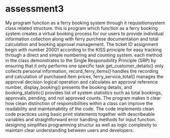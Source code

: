 # assessment3
My program function as a ferry booking system through it requisitionsystem class related structure. this is program which function as a ferry booking system creates a virtual booking process for our users to provide individual information collection along with ferry purchese documentation and total calculation and booking approval management. The ticket ID assignment begin with number 20001 according to the KISS principle for easy tracking through a direct and simple numbering and counting system. each method in the class demonstrates  to the Single Responsibility Principle (SRP) by ensuring that it only performs one specific task get_customer_details() only collects personal information, record_ferry_items() handles the recording and calculation of purchased item prices, ferry_service_total() manages the approval decision logical operation and calculates an approval reference number, display_booking()  presents the booking details, and booking_statistic() provides list of system statistics such as total bookings, approvals, pending, and not approved counts. The program makes it clear how clean distinction of responsibilities within a class can improve the readability and maintainability of the code. The code implements clean code practices using basic print statements together with describeable variables and straightforward error handling methods for input function. designing simplifies programming structur as well as logic complexity to maintain clear understanding between users and developers. 
